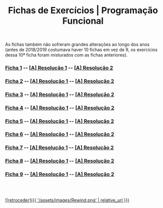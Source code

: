 <br>

<h1 align="center">Fichas de Exercícios | Programação Funcional</h1>

<br>

As fichas também não sofreram grandes alterações ao longo dos anos (antes de 2018/2019 costumava haver 10 fichas em vez de 9, os exercícios dessa 10ª ficha foram misturados com as fichas anteriores).


### [Ficha 1](ficha1.pdf) -- [[A] Resolução 1](f1_res1.md) -- [[A] Resolução 2](f1_res2.md)
### [Ficha 2](ficha2.pdf) -- [[A] Resolução 1](f2_res1.md) -- [[A] Resolução 2](I-f2_res2.md)
### [Ficha 3](ficha3.pdf) -- [[A] Resolução 1](f3_res2.md) -- [[A] Resolução 2](f1_res2.md)
### [Ficha 4](ficha4.pdf) -- [[A] Resolução 1](f4_res2.md) -- [[A] Resolução 2](f4_res2.md)
### [Ficha 5](ficha5.pdf) -- [[A] Resolução 1](f5_res2.md) -- [[A] Resolução 2](f5_res2.md)
### [Ficha 6](ficha6.pdf) -- [[A] Resolução 1](f6_res2.md) -- [[A] Resolução 2](f6_res2.md)
### [Ficha 7](ficha7.pdf) -- [[A] Resolução 1](f7_res2.md) -- [[A] Resolução 2](f1_res7.md)
### [Ficha 8](ficha8.pdf) -- [[A] Resolução 1](f8_res2.md) -- [[A] Resolução 2](f8_res2.md)
### [Ficha 9](ficha9.pdf) -- [[A] Resolução 1](f9_res1.md) -- [[A] Resolução 2](f9_res2.md)

<br><br>

[![retroceder]({{ '/assets/images/Rewind.png' | relative_url }})](https://david81820.github.io/Recursos-LCC/PF)


